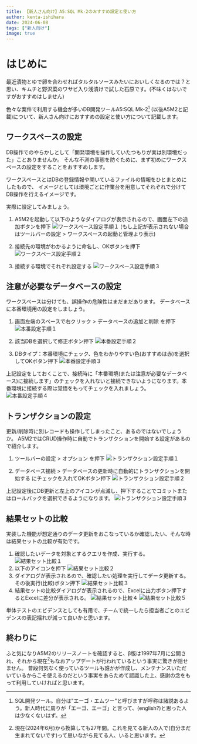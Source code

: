 ```yaml
---
title: 【新人さん向け】A5:SQL Mk-2のおすすめ設定と使い方
author: kenta-ishihara
date: 2024-06-08
tags: ["新人向け"]
image: true　
---
```


# はじめに

最近漬物とゆで卵を合わせればタルタルソースみたいにおいしくなるのでは？と思い、キムチと野沢菜のワサビ入り浅漬けで試した石原です。(不味くはないですがおすすめはしません)

色々な案件で利用する機会が多いDB開発ツールA5:SQL Mk-2[^1] (以後A5M2と記載)について、新人さん向けにおすすめの設定と使い方について記載します。

## ワークスペースの設定
DB操作でのやらかしとして「開発環境を操作していたつもりが実は別環境だった」ことありませんか。
そんな不測の事態を防ぐために、まず初めにワークスペースの設定をすることをおすすめします。

ワークスペースとはDBの登録情報や開いているファイルの情報をひとまとめにしたもので、
イメージとしては環境ごとに作業台を用意してそれぞれで分けてDB操作を行えるイメージです。

実際に設定してみましょう。
1. A5M2を起動して以下のようなダイアログが表示されるので、画面左下の追加ボタンを押下
![ワークスペース設定手順１](/img/blogs/2024/0509_a5m2_settings/workspace_1.png)
   (もし上記が表示されない場合はツールバーの設定 > ワークスペースの起動と管理より表示)

2. 接続先の環境がわかるように命名し、OKボタンを押下
![ワークスペース設定手順２](/img/blogs/2024/0509_a5m2_settings/workspace_2.png)

3. 接続する環境でそれぞれ設定する
![ワークスペース設定手順３](/img/blogs/2024/0509_a5m2_settings/workspace_3.png)

## 注意が必要なデータベースの設定
ワークスペースは分けても、誤操作の危険性はまだまだあります。
データベースに本番環境用の設定をしましょう。

1. 画面左端のスペースで右クリック > データベースの追加と削除 を押下
![本番設定手順１](/img/blogs/2024/0509_a5m2_settings/productio_setting_1.png)

2. 該当DBを選択して修正ボタン押下
![本番設定手順２](/img/blogs/2024/0509_a5m2_settings/productio_setting_2.png)

3. DBタイプ：本番環境にチェック、色をわかりやすい色(おすすめは赤)を選択してOKボタン押下
![本番設定手順３](/img/blogs/2024/0509_a5m2_settings/productio_setting_3.png)

上記設定をしておくことで、接続時に「本番環境(または注意が必要なデータベース)に接続します」のチェックを入れないと接続できないようになります。本番環境に接続する際は覚悟をもってチェックを入れましょう。
![本番設定手順４](/img/blogs/2024/0509_a5m2_settings/productio_setting_4.png)

## トランザクションの設定
更新/削除時に別レコードも操作してしまったこと、あるのではないでしょうか。
A5M2ではCRUD操作時に自動でトランザクションを開始する設定があるので紹介します。

1. ツールバーの設定 > オプション を押下
![トランザクション設定手順１](/img/blogs/2024/0509_a5m2_settings/transaction_1.png)

2. データベース接続 > データベースの更新時に自動的にトランザクションを開始する にチェックを入れてOKボタン押下
![トランザクション設定手順２](/img/blogs/2024/0509_a5m2_settings/transaction_2.png)

上記設定後にDB更新と左上のアイコンが点滅し、押下することでコミットまたはロールバックを選択できるようになります。
![トランザクション設定手順３](/img/blogs/2024/0509_a5m2_settings/transaction_3.png)

## 結果セットの比較
実装した機能が想定通りのデータ更新をおこなっているか確認したい、そんな時は結果セットの比較が有効です。
1. 確認したいデータを対象とするクエリを作成、実行する。
   ![結果セット比較１](/img/blogs/2024/0509_a5m2_settings/result_set_comparison_1.png)
2. 以下のアイコンを押下
   ![結果セット比較２](/img/blogs/2024/0509_a5m2_settings/result_set_comparison_2.png)
3. ダイアログが表示されるので、確認したい処理を実行してデータ更新する。その後実行(比較)ボタン押下
   ![結果セット比較３](/img/blogs/2024/0509_a5m2_settings/result_set_comparison_3.png)
4. 結果セットの比較ダイアログが表示されるので、Excelに出力ボタン押下するとExcelに差分が表示される。
   ![結果セット比較４](/img/blogs/2024/0509_a5m2_settings/result_set_comparison_4.png)
   ![結果セット比較５](/img/blogs/2024/0509_a5m2_settings/result_set_comparison_5.png)

単体テストのエビデンスとしても有用で、チームで統一したら担当者ごとのエビデンスの表記揺れが減って良いかと思います。

## 終わりに
ふと気になりA5M2のリリースノートを確認すると、β版は1997年7月に公開され、それから現在[^2]もなおアップデートが行われているという事実に驚きが隠せません。
普段何気なく使っているツールも誰かが作成し、メンテナンスいただいているからこそ使えるのだという事実をあらためて認識した上、感謝の念をもって利用していければと思います。

[^1]:SQL開発ツール。自分は"エーゴ・エムツー"と呼びますが呼称は諸説あるよう。新人時代に周りが「エーゴ、エーゴ」と言って、(english?)と思った人は少なくないはず。
[^2]:現在(2024年6月)から換算しても27年間。これを見てる新人の人で(自分まだ生まれてないです)って思いながら見てる人、いると思います。